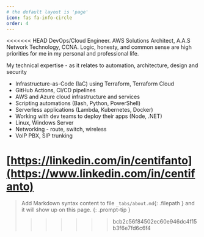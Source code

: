 ```yaml
---
# the default layout is 'page'
icon: fas fa-info-circle
order: 4
---
```

<<<<<<< HEAD
DevOps/Cloud Engineer. AWS Solutions Architect, A.A.S Network Technology, CCNA. Logic, honesty, and common sense are high priorities for me in my personal and professional life.

My technical expertise - as it relates to automation, architecture, design and security
- Infrastructure-as-Code (IaC) using Terraform, Terraform Cloud
- GitHub Actions, CI/CD pipelines
- AWS and Azure cloud infrastructure and services
- Scripting automations (Bash, Python, PowerShell)
- Serverless applications (Lambda, Kubernetes, Docker)
- Working with dev teams to deploy their apps (Node, .NET)
- Linux, Windows Server
- Networking - route, switch, wireless
- VoIP PBX, SIP trunking

[https://linkedin.com/in/centifanto](https://www.linkedin.com/in/centifanto)
=======

> Add Markdown syntax content to file `_tabs/about.md`{: .filepath } and it will show up on this page.
{: .prompt-tip }
>>>>>>> bcb2c56f84502ec60e946dc4f15b3f6e7fd6c6f4
